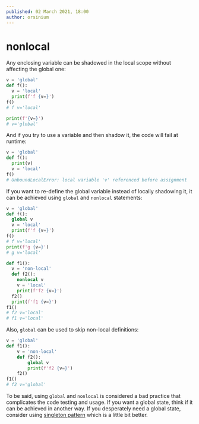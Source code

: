 ```yaml
---
published: 02 March 2021, 18:00
author: orsinium
---
```


# nonlocal

Any enclosing variable can be shadowed in the local scope without affecting the global one:

```python
v = 'global'
def f():
  v = 'local'
  print(f'f {v=}')
f()
# f v='local'

print(f'{v=}')
# v='global'
```

And if you try to use a variable and then shadow it, the code will fail at runtime:

```python
v = 'global'
def f():
  print(v)
  v = 'local'
f()
# UnboundLocalError: local variable 'v' referenced before assignment
```

If you want to re-define the global variable instead of locally shadowing it, it can be achieved using `global` and `nonlocal` statements:

```python
v = 'global'
def f():
  global v
  v = 'local'
  print(f'f {v=}')
f()
# f v='local'
print(f'g {v=}')
# g v='local'

def f1():
  v = 'non-local'
  def f2():
    nonlocal v
    v = 'local'
    print(f'f2 {v=}')
  f2()
  print(f'f1 {v=}')
f1()
# f2 v='local'
# f1 v='local'
```

Also, `global` can be used to skip non-local definitions:

```python
v = 'global'
def f1():
    v = 'non-local'
    def f2():
        global v
        print(f'f2 {v=}')
    f2()
f1()
# f2 v='global'
```

To be said, using `global` and `nonlocal` is considered a bad practice that complicates the code testing and usage. If you want a global state, think if it can be achieved in another way. If you desperately need a global state, consider using [singleton pattern](https://en.wikipedia.org/wiki/Singleton_pattern) which is a little bit better.
